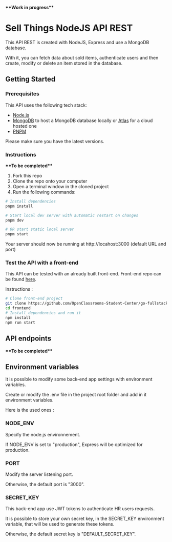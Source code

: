 **\*\*Work in progress\*\***

# Sell Things NodeJS API REST

This API REST is created with NodeJS, Express and use a MongoDB database.

With it, you can fetch data about sold items, authenticate users and then create, modify or delete an item stored in the database.

## Getting Started

### Prerequisites

This API uses the following tech stack:

-   [Node.js](https://nodejs.org/en)
-   [MongoDB](https://www.mongodb.com/) to host a MongoDB database locally or [Atlas](https://www.mongodb.com/atlas/database) for a cloud hosted one
-   [PNPM](https://pnpm.io/)

Please make sure you have the latest versions.

### Instructions

**\*\*To be completed\*\***

1. Fork this repo
2. Clone the repo onto your computer
3. Open a terminal window in the cloned project
4. Run the following commands:

```bash
# Install dependencies
pnpm install

# Start local dev server with automatic restart on changes
pnpm dev

# OR start static local server
pnpm start
```

Your server should now be running at http://locahost:3000 (default URL and port)

### Test the API with a front-end

This API can be tested with an already built front-end. Front-end repo can be found [here](https://github.com/OpenClassrooms-Student-Center/go-fullstack-v3-fr).

Instructions :

```bash
# Clone front-end project
git clone https://github.com/OpenClassrooms-Student-Center/go-fullstack-v3-fr.git frontend
cd frontend
# Install dependencies and run it
npm install
npm run start
```

## API endpoints

**\*\*To be completed\*\***

## Environment variables

It is possible to modify some back-end app settings with environment variables.

Create or modify the .env file in the project root folder and add in it environment variables.

Here is the used ones :

### NODE_ENV

Specify the node.js environnement.

If NODE_ENV is set to "production", Express will be optimized for production.

### PORT

Modify the server listening port.

Otherwise, the default port is "3000".

### SECRET_KEY

This back-end app use JWT tokens to authenticate HR users requests.

It is possible to store your own secret key, in the SECRET_KEY environment variable, that will be used to generate these tokens.

Otherwise, the default secret key is "DEFAULT_SECRET_KEY".
